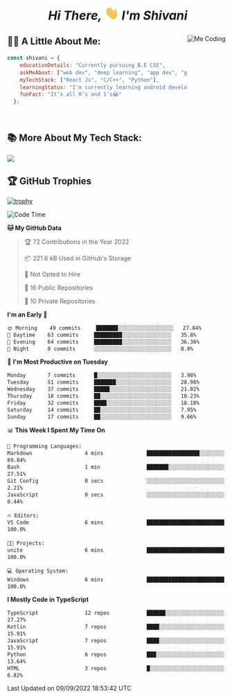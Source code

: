 # <p align="center">️ _Hi There, <img src="https://raw.githubusercontent.com/SanjayDevTech/SanjayDevTech/master/assets/wave.gif" alt="waving hand" width="33px"> I'm Shivani_</p>

<img align="right" alt="Me Coding" height="200" src="https://media.giphy.com/media/L1R1tvI9svkIWwpVYr/giphy.gif">

## 👩‍💻 **A Little About Me:**
```jsx
const shivani = {
    educationDetails: "Currently pursuing B.E CSE",
    askMeAbout: ["web dev", "deep learning", "app dev", "gardening"],
    myTechStack: ["React Js", "C/C++", "Python"],
    learningStatus: "I'm currently learning android development",
    funFact: "It’s all 0’s and 1’s😂"
  };
```

<br/>

## 📚 **More About My Tech Stack:**

   <img align="center" src="https://github-readme-stats.vercel.app/api/top-langs/?username=shivu-srk&layout=compact&theme=vue-dark"/>
   <br/>
   
## 🏆 GitHub Trophies

[![trophy](https://github-profile-trophy.vercel.app/?username=shivu-srk&theme=nord&column=7)](https://github.com/ryo-ma/github-profile-trophy)

<!--START_SECTION:waka-->
![Code Time](http://img.shields.io/badge/Code%20Time-275%20hrs%2056%20mins-blue)

**🐱 My GitHub Data** 

> 🏆 72 Contributions in the Year 2022
 > 
> 📦 221.6 kB Used in GitHub's Storage 
 > 
> 🚫 Not Opted to Hire
 > 
> 📜 16 Public Repositories 
 > 
> 🔑 10 Private Repositories  
 > 
**I'm an Early 🐤** 

```text
🌞 Morning    49 commits     ███████░░░░░░░░░░░░░░░░░░   27.84% 
🌆 Daytime    63 commits     █████████░░░░░░░░░░░░░░░░   35.8% 
🌃 Evening    64 commits     █████████░░░░░░░░░░░░░░░░   36.36% 
🌙 Night      0 commits      ░░░░░░░░░░░░░░░░░░░░░░░░░   0.0%

```
📅 **I'm Most Productive on Tuesday** 

```text
Monday       7 commits      █░░░░░░░░░░░░░░░░░░░░░░░░   3.98% 
Tuesday      51 commits     ███████░░░░░░░░░░░░░░░░░░   28.98% 
Wednesday    37 commits     █████░░░░░░░░░░░░░░░░░░░░   21.02% 
Thursday     18 commits     ██░░░░░░░░░░░░░░░░░░░░░░░   10.23% 
Friday       32 commits     ████░░░░░░░░░░░░░░░░░░░░░   18.18% 
Saturday     14 commits     ██░░░░░░░░░░░░░░░░░░░░░░░   7.95% 
Sunday       17 commits     ██░░░░░░░░░░░░░░░░░░░░░░░   9.66%

```


📊 **This Week I Spent My Time On** 

```text
💬 Programming Languages: 
Markdown                 4 mins              █████████████████░░░░░░░░   69.84% 
Bash                     1 min               ███████░░░░░░░░░░░░░░░░░░   27.51% 
Git Config               0 secs              ░░░░░░░░░░░░░░░░░░░░░░░░░   2.21% 
JavaScript               0 secs              ░░░░░░░░░░░░░░░░░░░░░░░░░   0.44%

🔥 Editors: 
VS Code                  6 mins              █████████████████████████   100.0%

🐱‍💻 Projects: 
unite                    6 mins              █████████████████████████   100.0%

💻 Operating System: 
Windows                  6 mins              █████████████████████████   100.0%

```

**I Mostly Code in TypeScript** 

```text
TypeScript               12 repos            ██████░░░░░░░░░░░░░░░░░░░   27.27% 
Kotlin                   7 repos             ████░░░░░░░░░░░░░░░░░░░░░   15.91% 
JavaScript               7 repos             ████░░░░░░░░░░░░░░░░░░░░░   15.91% 
Python                   6 repos             ███░░░░░░░░░░░░░░░░░░░░░░   13.64% 
HTML                     3 repos             █░░░░░░░░░░░░░░░░░░░░░░░░   6.82%

```



 Last Updated on 09/09/2022 18:53:42 UTC
<!--END_SECTION:waka-->
